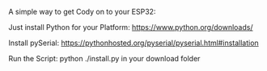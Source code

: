 A simple way to get Cody on to your ESP32:

Just install Python for your Platform: https://www.python.org/downloads/

Install pySerial: https://pythonhosted.org/pyserial/pyserial.html#installation

Run the Script: python ./install.py in your download folder
